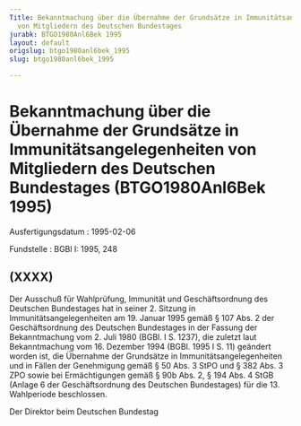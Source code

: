 ```yaml
---
Title: Bekanntmachung über die Übernahme der Grundsätze in Immunitätsangelegenheiten
  von Mitgliedern des Deutschen Bundestages
jurabk: BTGO1980Anl6Bek 1995
layout: default
origslug: btgo1980anl6bek_1995
slug: btgo1980anl6bek_1995

---
```


# Bekanntmachung über die Übernahme der Grundsätze in Immunitätsangelegenheiten von Mitgliedern des Deutschen Bundestages (BTGO1980Anl6Bek 1995)

Ausfertigungsdatum
:   1995-02-06

Fundstelle
:   BGBl I: 1995, 248



## (XXXX)

Der Ausschuß für Wahlprüfung, Immunität und Geschäftsordnung des Deutschen Bundestages hat in seiner 2. Sitzung in Immunitätsangelegenheiten am 19. Januar 1995 gemäß § 107 Abs. 2 der Geschäftsordnung des Deutschen Bundestages in der Fassung der Bekanntmachung vom 2. Juli 1980 (BGBl. I S. 1237), die zuletzt laut Bekanntmachung vom 16. Dezember 1994 (BGBl. 1995 I S. 11) geändert worden ist, die Übernahme der Grundsätze in Immunitätsangelegenheiten und in Fällen der Genehmigung gemäß § 50 Abs. 3 StPO und § 382 Abs. 3 ZPO sowie bei Ermächtigungen gemäß § 90b Abs. 2, § 194 Abs. 4 StGB (Anlage 6 der Geschäftsordnung des Deutschen Bundestages) für die 13. Wahlperiode beschlossen.

Der Direktor beim Deutschen Bundestag

